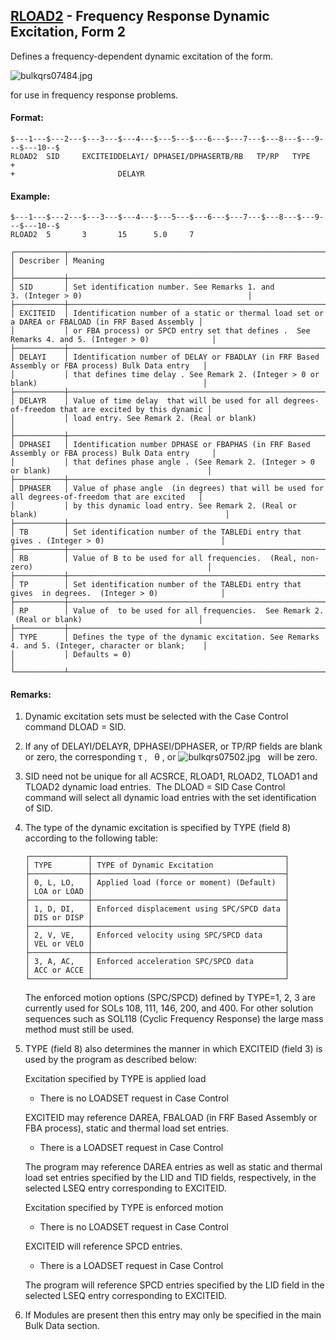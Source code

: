 ## [RLOAD2](https://help.hexagonmi.com/bundle/MSC_Nastran_2022.4/page/Nastran_Combined_Book/qrg/bulkqrs/TOC.RLOAD2.xhtml) - Frequency Response Dynamic Excitation, Form 2

Defines a frequency-dependent dynamic excitation of the form.

![bulkqrs07484.jpg](https://help-be.hexagonmi.com/bundle/MSC_Nastran_2022.4/page/Nastran_Combined_Book/qrg/bulkqrs/../../../assets/bulkqrs07484.jpg?_LANG=enus)  

for use in frequency response problems.

#### Format:

```nastran
$---1---$---2---$---3---$---4---$---5---$---6---$---7---$---8---$---9---$---10--$
RLOAD2  SID     EXCITEIDDELAYI/ DPHASEI/DPHASERTB/RB   TP/RP   TYPE     +              
+                       DELAYR                                                  
```

#### Example:

```nastran
$---1---$---2---$---3---$---4---$---5---$---6---$---7---$---8---$---9---$---10--$
RLOAD2  5       3       15      5.0     7                                       
```

```text
┌───────────┬────────────────────────────────────────────────────────────────────────────────────────────────────┐
│ Describer │ Meaning                                                                                            │
├───────────┼────────────────────────────────────────────────────────────────────────────────────────────────────┤
│ SID       │ Set identification number. See Remarks 1. and 3. (Integer > 0)                                     │
├───────────┼────────────────────────────────────────────────────────────────────────────────────────────────────┤
│ EXCITEID  │ Identification number of a static or thermal load set or a DAREA or FBALOAD (in FRF Based Assembly │
│           │ or FBA process) or SPCD entry set that defines .  See Remarks 4. and 5. (Integer > 0)              │
├───────────┼────────────────────────────────────────────────────────────────────────────────────────────────────┤
│ DELAYI    │ Identification number of DELAY or FBADLAY (in FRF Based Assembly or FBA process) Bulk Data entry   │
│           │ that defines time delay . See Remark 2. (Integer > 0 or blank)                                     │
├───────────┼────────────────────────────────────────────────────────────────────────────────────────────────────┤
│ DELAYR    │ Value of time delay  that will be used for all degrees-of-freedom that are excited by this dynamic │
│           │ load entry. See Remark 2. (Real or blank)                                                          │
├───────────┼────────────────────────────────────────────────────────────────────────────────────────────────────┤
│ DPHASEI   │ Identification number DPHASE or FBAPHAS (in FRF Based Assembly or FBA process) Bulk Data entry     │
│           │ that defines phase angle . (See Remark 2. (Integer > 0 or blank)                                   │
├───────────┼────────────────────────────────────────────────────────────────────────────────────────────────────┤
│ DPHASER   │ Value of phase angle  (in degrees) that will be used for all degrees-of-freedom that are excited   │
│           │ by this dynamic load entry. See Remark 2. (Real or blank)                                          │
├───────────┼────────────────────────────────────────────────────────────────────────────────────────────────────┤
│ TB        │ Set identification number of the TABLEDi entry that gives . (Integer > 0)                          │
├───────────┼────────────────────────────────────────────────────────────────────────────────────────────────────┤
│ RB        │ Value of B to be used for all frequencies.  (Real, non-zero)                                       │
├───────────┼────────────────────────────────────────────────────────────────────────────────────────────────────┤
│ TP        │ Set identification number of the TABLEDi entry that gives  in degrees.  (Integer > 0)              │
├───────────┼────────────────────────────────────────────────────────────────────────────────────────────────────┤
│ RP        │ Value of  to be used for all frequencies.  See Remark 2.  (Real or blank)                          │
├───────────┼────────────────────────────────────────────────────────────────────────────────────────────────────┤
│ TYPE      │ Defines the type of the dynamic excitation. See Remarks 4. and 5. (Integer, character or blank;    │
│           │ Defaults = 0)                                                                                      │
└───────────┴────────────────────────────────────────────────────────────────────────────────────────────────────┘
```

#### Remarks:

1. Dynamic excitation sets must be selected with the Case Control command DLOAD = SID.
2. If any of DELAYI/DELAYR, DPHASEI/DPHASER, or TP/RP fields are blank or zero, the corresponding  τ ,   θ , or  ![bulkqrs07502.jpg](https://help-be.hexagonmi.com/bundle/MSC_Nastran_2022.4/page/Nastran_Combined_Book/qrg/bulkqrs/../../../assets/bulkqrs07502.jpg?_LANG=enus)   will be zero.
3. SID need not be unique for all ACSRCE, RLOAD1, RLOAD2, TLOAD1 and TLOAD2 dynamic load entries.  The DLOAD = SID Case Control command will select all dynamic load entries with the set identification of SID.
4. The type of the dynamic excitation is specified by TYPE (field 8) according to the following table:

     ```text
     ┌─────────────┬───────────────────────────────────────────┐
     │ TYPE        │ TYPE of Dynamic Excitation                │
     ├─────────────┼───────────────────────────────────────────┤
     │ 0, L, LO,   │ Applied load (force or moment) (Default)  │
     │ LOA or LOAD │                                           │
     ├─────────────┼───────────────────────────────────────────┤
     │ 1, D, DI,   │ Enforced displacement using SPC/SPCD data │
     │ DIS or DISP │                                           │
     ├─────────────┼───────────────────────────────────────────┤
     │ 2, V, VE,   │ Enforced velocity using SPC/SPCD data     │
     │ VEL or VELO │                                           │
     ├─────────────┼───────────────────────────────────────────┤
     │ 3, A, AC,   │ Enforced acceleration SPC/SPCD data       │
     │ ACC or ACCE │                                           │
     └─────────────┴───────────────────────────────────────────┘
     ```

     The enforced motion options (SPC/SPCD) defined by TYPE=1, 2, 3 are currently used for SOLs 108, 111, 146, 200, and 400. For other solution sequences such as SOL118 (Cyclic Frequency Response) the large mass method must still be used.

5. TYPE (field 8) also determines the manner in which EXCITEID (field 3) is used by the program as described below:

     Excitation specified by TYPE is applied load

     - There is no LOADSET request in Case Control

     EXCITEID may reference DAREA, FBALOAD (in FRF Based Assembly or FBA process), static and thermal load set entries.

     - There is a LOADSET request in Case Control

     The program may reference DAREA entries as well as static and thermal load set entries specified by the LID and TID fields, respectively, in the selected LSEQ entry corresponding to EXCITEID.

     Excitation specified by TYPE is enforced motion

     - There is no LOADSET request in Case Control

     EXCITEID will reference SPCD entries.

     - There is a LOADSET request in Case Control

     The program will reference SPCD entries specified by the LID field in the selected LSEQ entry corresponding to EXCITEID.

6. If Modules are present then this entry may only be specified in the main Bulk Data section.
